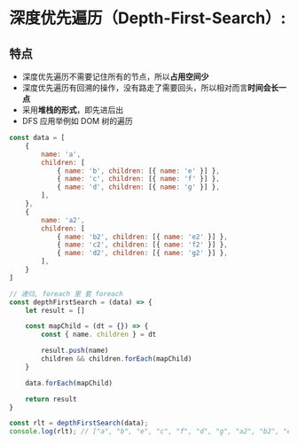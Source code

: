 # 深度优先遍历（Depth-First-Search）:

## 特点

-   深度优先遍历不需要记住所有的节点，所以**占用空间少**
-   深度优先遍历有回溯的操作，没有路走了需要回头，所以相对而言**时间会长一点**
-   采用**堆栈的形式**，即先进后出
-   DFS 应用举例如 DOM 树的遍历

```Javascript
const data = [
    {
        name: 'a',
        children: [
            { name: 'b', children: [{ name: 'e' }] },
            { name: 'c', children: [{ name: 'f' }] },
            { name: 'd', children: [{ name: 'g' }] },
        ],
    },
    {
        name: 'a2',
        children: [
            { name: 'b2', children: [{ name: 'e2' }] },
            { name: 'c2', children: [{ name: 'f2' }] },
            { name: 'd2', children: [{ name: 'g2' }] },
        ],
    }
]

// 递归, foreach 里 套 foreach
const depthFirstSearch = (data) => {
    let result = []

    const mapChild = (dt = {}) => {
        const { name. children } = dt

        result.push(name)
        children && children.forEach(mapChild)
    }

    data.forEach(mapChild)

    return result
}

const rlt = depthFirstSearch(data);
console.log(rlt); // ["a", "b", "e", "c", "f", "d", "g", "a2", "b2", "e2", "c2", "f2", "d2", "g2"]

```
